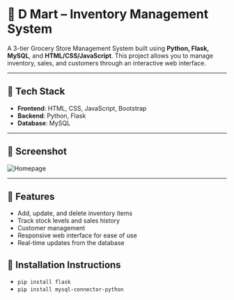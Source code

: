 # 🛒 D Mart – Inventory Management System

A 3-tier Grocery Store Management System built using **Python, Flask, MySQL**, and **HTML/CSS/JavaScript**. This project allows you to manage inventory, sales, and customers through an interactive web interface.

---

## 🧱 Tech Stack

- **Frontend**: HTML, CSS, JavaScript, Bootstrap
- **Backend**: Python, Flask
- **Database**: MySQL

---

## 📸 Screenshot

![Homepage](homepage.jpg)

---

## 🚀 Features

- Add, update, and delete inventory items
- Track stock levels and sales history
- Customer management
- Responsive web interface for ease of use
- Real-time updates from the database

## 🔧 Installation Instructions

- `pip install flask`
- `pip install mysql-connector-python`  

